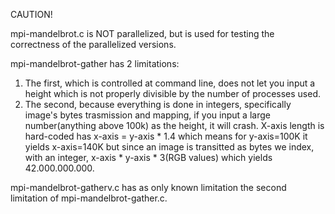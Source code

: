 CAUTION!

mpi-mandelbrot.c is NOT parallelized, but is used for testing the correctness of the parallelized versions.

mpi-mandelbrot-gather has 2 limitations: 

1) The first, which is controlled at command line, does not let you input a height which is not 
properly divisible by the number of processes used.
2) The second, because everything is done in integers, specifically image's bytes trasmission and mapping, if you input a large
number(anything above 100k) as the height, it will crash. X-axis length is hard-coded has x-axis = y-axis * 1.4 which means for y-axis=100K it 
yields x-axis=140K but since an image is transitted as bytes we index, with an integer, x-axis * y-axis * 3(RGB values) which yields 42.000.000.000.

mpi-mandelbrot-gatherv.c has as only known limitation the second limitation of mpi-mandelbrot-gather.c.